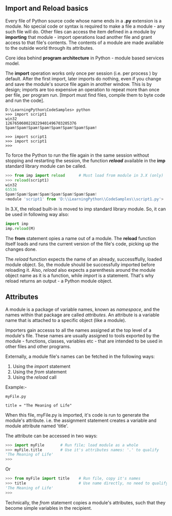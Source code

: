 ## Import and Reload basics
Every file of Python source code whose name ends in a __.py__ extension is a module. No special code or syntax is required to make a file a module - any such file will do.
Other files can access the item defined in a module by __importing__ that module - import operations load another file and grant access to that file's contents.
The contents of a module are made available to the outside world through its attributes.

Core idea behind __program architecture__ in Python - module based services model.

The __import__ operation works only once per session (i.e. per process ) by default. After the first import, later imports do nothing, even if you change and save the module's source file again in another window. This is by design; imports are too expensive an operation to repeat more than once per file, per program run. [Import must find files, compile them to byte code and run the code].
```
D:\LearningPython\CodeSamples> python
>>> import script1
win32
1267650600228229401496703205376
Spam!Spam!Spam!Spam!Spam!Spam!Spam!Spam!

>>> import script1
>>> import script1
>>>
```

To force the Python to run the file again in the same session without stopping and restarting the session, the function *__reload__* available in the __imp__ standard library module can be called.
``` Python
>>> from imp import reload      # Must load from module in 3.X (only)
>>> reload(script1)
win32
65536
Spam!Spam!Spam!Spam!Spam!Spam!Spam!Spam!
<module 'script1' from 'D:\\LearningPython\\CodeSamples\\script1.py'>
```
In 3.X, the reload built-in is moved to imp standard library module. So, it can be used in following way also:
```Python
import imp
imp.reload(M)
```

The __from__ statement opies a name out of a module. The __reload__ function itself loads and runs the current version of the file's code, picking up the changes done.

The _reload_ function expects the name of an already, successffully, loaded module object. So, the module should be successfully imported before reloading it.
Also, _reload_ also expects a parenthesis around the module object name as it is a function, while _import_ is a statement. That's why reload returns an output - a Python module object.

## Attributes
A module is a package of variable names, known as _namespace_, and the names within that package are called _attributes_.
An attribute is a variable name that is attached to a specific object (like a module).

Importers gain accesss to all the names assigned at the top level of a module's file. These names are usually assigned to tools exported by the module - functions, classes, variables etc - that are intended to be used in other files and other programs.

Externally, a module file's names can be fetched in the following ways:
1. Using the _import_ statement
2. Using the _from_ statement
3. Using the _reload_ call

Example:-

```
myFile.py

title = "The Meaning of Life"
```
When this file, myFile.py is imported, it's code is run to generate the module's attribute. i.e. the assignment statement creates a variable and module attribute named 'title'.

The attribute can be accessed in two ways:

```Python
>>> import myFile       # Run file; load module as a whole
>>> myFile.title        # Use it's attributes names: '.' to qualify
'The Meaning of Life'
>>>
```
Or
```Python
>>> from myFile import title    # Run file, copy it's names
>>> title                       # Use name directly, no need to qualify
'The Meaning of Life'
>>>
```
Technically, the _from_ statement copies a module's attributes, such that they become simple variables in the recipient. 
